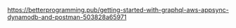 https://betterprogramming.pub/getting-started-with-graphql-aws-appsync-dynamodb-and-postman-503828a65971
